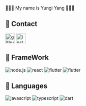 🧑🏻‍💻 My name is Yungi Yang 🧑🏻‍💻

## 📌 Contact
[<img src='https://cdn.jsdelivr.net/npm/simple-icons@3.0.1/icons/github.svg' alt='github' height='30'>](https://github.com/studycode167)  [<img src='https://cdn.jsdelivr.net/npm/simple-icons@3.0.1/icons/instagram.svg' alt='instagram' height='30'>](https://www.instagram.com/dev.yungiy/) 

## 📌 FrameWork
![node.js](https://img.shields.io/badge/node.js-339933?style=for-the-badge&logo=Node.js&logoColor=white)
![react](https://img.shields.io/badge/react-61DAFB?style=for-the-badge&logo=react&logoColor=white)
![flutter](https://img.shields.io/badge/flutter-02569B?style=for-the-badge&logo=flutter&logoColor=white)
![flutter](https://img.shields.io/badge/next.js-000000?style=for-the-badge&logo=next.js&logoColor=white)


## 📌 Languages
![javascript](https://img.shields.io/badge/javascript-F7DF1E?style=for-the-badge&logo=javascript&logoColor=white)
![typescript](https://img.shields.io/badge/typescript-3178C6?style=for-the-badge&logo=typescript&logoColor=white)
![dart](https://img.shields.io/badge/dart-0175C2?style=for-the-badge&logo=dart&logoColor=white)

<!-- 사이트 주소 : https://simpleicons.org -->
<!-- ![스택 이름]("https://img.shields.io/badge/스택이름-색상코드?style=flat-square&logo=로고명&logoColor=로고색") -->
